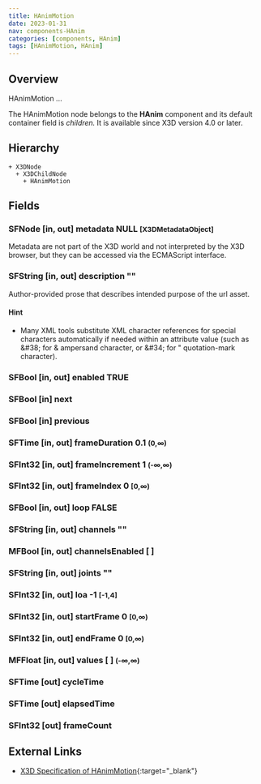 ```yaml
---
title: HAnimMotion
date: 2023-01-31
nav: components-HAnim
categories: [components, HAnim]
tags: [HAnimMotion, HAnim]
---
```

<style>
.post h3 {
   word-spacing: 0.2em;
}
</style>

## Overview

HAnimMotion ...

The HAnimMotion node belongs to the **HAnim** component and its default container field is *children.* It is available since X3D version 4.0 or later.

## Hierarchy

```
+ X3DNode
  + X3DChildNode
    + HAnimMotion
```

## Fields

### SFNode [in, out] **metadata** NULL <small>[X3DMetadataObject]</small>

Metadata are not part of the X3D world and not interpreted by the X3D browser, but they can be accessed via the ECMAScript interface.

### SFString [in, out] **description** ""

Author-provided prose that describes intended purpose of the url asset.

#### Hint

- Many XML tools substitute XML character references for special characters automatically if needed within an attribute value (such as &amp;#38; for & ampersand character, or &amp;#34; for " quotation-mark character).

### SFBool [in, out] **enabled** TRUE

### SFBool [in] **next**

### SFBool [in] **previous**

### SFTime [in, out] **frameDuration** 0.1 <small>(0,∞)</small>

### SFInt32 [in, out] **frameIncrement** 1 <small>(-∞,∞)</small>

### SFInt32 [in, out] **frameIndex** 0 <small>[0,∞)</small>

### SFBool [in, out] **loop** FALSE

### SFString [in, out] **channels** ""

### MFBool [in, out] **channelsEnabled** [ ]

### SFString [in, out] **joints** ""

### SFInt32 [in, out] **loa** -1 <small>[-1,4]</small>

### SFInt32 [in, out] **startFrame** 0 <small>[0,∞)</small>

### SFInt32 [in, out] **endFrame** 0 <small>[0,∞)</small>

### MFFloat [in, out] **values** [ ] <small>(-∞,∞)</small>

### SFTime [out] **cycleTime**

### SFTime [out] **elapsedTime**

### SFInt32 [out] **frameCount**

## External Links

- [X3D Specification of HAnimMotion](https://www.web3d.org/documents/specifications/19775-1/V4.0/Part01/components/hanim.html#HAnimMotion){:target="_blank"}
